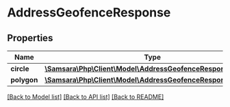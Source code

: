# AddressGeofenceResponse

## Properties
Name | Type | Description | Notes
------------ | ------------- | ------------- | -------------
**circle** | [**\Samsara\Php\Client\Model\AddressGeofenceResponseCircle**](AddressGeofenceResponseCircle.md) |  | [optional] 
**polygon** | [**\Samsara\Php\Client\Model\AddressGeofenceResponsePolygon**](AddressGeofenceResponsePolygon.md) |  | [optional] 

[[Back to Model list]](../../README.md#documentation-for-models) [[Back to API list]](../../README.md#documentation-for-api-endpoints) [[Back to README]](../../README.md)

